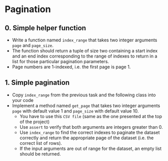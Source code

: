 # Pagination

## 0. Simple helper function
- Write a function named `index_range` that takes two integer arguments `page` and `page_size`.
- The function should return a tuple of size two containing a start index and an end index corresponding to the range of indexes to return in a list for those particular pagination parameters.
- Page numbers are 1-indexed, i.e. the first page is page 1.

## 1. Simple pagination
- Copy `index_range` from the previous task and the following class into your code
- Implement a method named `get_page` that takes two integer arguments `page` with default value 1 and `page_size` with default value 10.
    - You have to use this `CSV file` (same as the one presented at the top of the project)
    - Use `assert` to verify that both arguments are integers greater than 0.
    - Use `index_range` to find the correct indexes to paginate the dataset correctly and return the appropriate page of the dataset (i.e. the correct list of rows).
    - If the input arguments are out of range for the dataset, an empty list should be returned.
